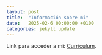 ```yaml
---
layout: post
title:  "Información sobre mi"
date:   2025-02-6 00:00:00 +0100
categories: jekyll update
---
```


Link para acceder a mi: [Curriculum](https://joshgrvp.github.io/Curriculum/).